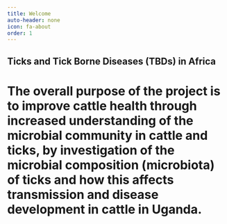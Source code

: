 ```yaml
---
title: Welcome
auto-header: none
icon: fa-about
order: 1
---
```


## **Ticks and Tick Borne Diseases (TBDs) in Africa**
# The overall purpose of the project is to improve cattle health through increased understanding of the microbial community in cattle and ticks, by investigation of the microbial composition (microbiota) of ticks and how this affects transmission and disease development in cattle in Uganda.

